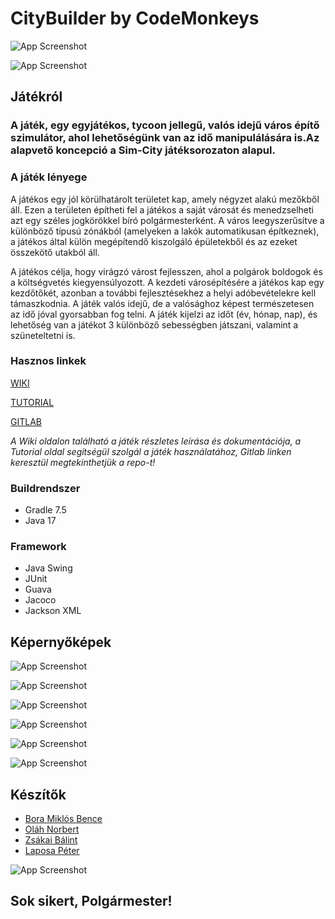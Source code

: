 
# CityBuilder by CodeMonkeys

![App Screenshot](https://szofttech.inf.elte.hu/szofttech-c-2023/group-05/citybuilder/-/raw/dev/src/main/resources/textures/city.png)

![App Screenshot](https://szofttech.inf.elte.hu/szofttech-c-2023/group-05/citybuilder/-/raw/dev/src/main/resources/textures/background.png)






## Játékról

### A játék, egy egyjátékos, tycoon jellegű, valós idejű város építő szimulátor, ahol lehetőségünk van az idő manipulálására is.Az alapvető koncepció a Sim-City játéksorozaton alapul.

### A játék lényege

A játékos egy jól körülhatárolt területet kap, amely négyzet alakú mezőkből áll. Ezen a területen
építheti fel a játékos a saját városát és menedzselheti azt egy széles jogkörökkel bíró
polgármesterként. A város leegyszerűsítve a különböző típusú zónákból (amelyeken a lakók
automatikusan építkeznek), a játékos által külön megépítendő kiszolgáló épületekből és az ezeket
összekötő utakból áll. 

A játékos célja, hogy virágzó várost fejlesszen, ahol a polgárok boldogok és a
költségvetés kiegyensúlyozott.
A kezdeti városépítésére a játékos kap egy kezdőtőkét, azonban a további fejlesztésekhez a helyi
adóbevételekre kell támaszkodnia. A játék valós idejű, de a valósághoz képest
természetesen az idő jóval gyorsabban fog telni. A játék kijelzi az időt (év, hónap, nap), és
lehetőség van a játékot 3 különböző sebességben játszani, valamint a szüneteltetni is.


### Hasznos linkek



[WIKI](https://szofttech.inf.elte.hu/szofttech-c-2023/group-05/citybuilder/-/wikis/home)

[TUTORIAL](https://szofttech.inf.elte.hu/szofttech-c-2023/group-05/citybuilder/-/wikis/Tutorial)

[GITLAB](https://szofttech.inf.elte.hu/szofttech-c-2023/group-05/citybuilder)

_A Wiki oldalon található a játék részletes leírása és dokumentációja, a Tutorial oldal segítségül szolgál a játék használatához, Gitlab linken keresztül megtekinthetjük a repo-t!_

### Buildrendszer

* Gradle 7.5
* Java 17

### Framework

* Java Swing
* JUnit
* Guava
* Jacoco
* Jackson XML








## Képernyőképek

![App Screenshot](https://cdn.discordapp.com/attachments/1099401496703012875/1108014751444897792/Screenshot_20230516_144739.png)

![App Screenshot](https://cdn.discordapp.com/attachments/1099401496703012875/1108014810702037062/Screenshot_20230516_144723.png)

![App Screenshot](https://cdn.discordapp.com/attachments/1099401496703012875/1108014751147114607/Screenshot_20230516_145001.png)

![App Screenshot](https://cdn.discordapp.com/attachments/1099401496703012875/1108014749058342972/Screenshot_20230516_145347.png)

![App Screenshot](https://cdn.discordapp.com/attachments/1099401496703012875/1108014749557461024/Screenshot_20230516_145046.png)

![App Screenshot](https://cdn.discordapp.com/attachments/1099401496703012875/1108014750220173393/Screenshot_20230516_145020.png)




## Készítők

- [Bora Miklós Bence](https://szofttech.inf.elte.hu/vdn8wh)
- [Oláh Norbert](https://szofttech.inf.elte.hu/pst8ra)
- [Zsákai Bálint](https://szofttech.inf.elte.hu/ruphyy)
- [Laposa Péter](https://szofttech.inf.elte.hu/gjep8m)

![App Screenshot](https://szofttech.inf.elte.hu/szofttech-c-2023/group-05/citybuilder/-/raw/dev/src/main/resources/textures/tutorialImg11.png)


## Sok sikert, Polgármester!
